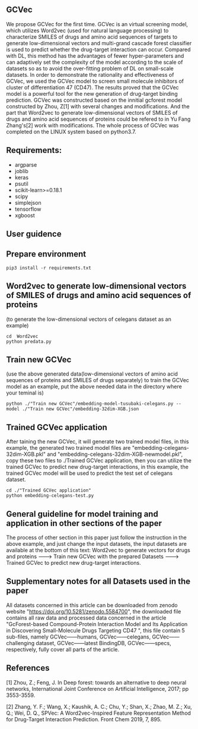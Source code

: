 ## GCVec
We propose GCVec for the first time. GCVec is an virtual screening model, which utilizes Word2vec (used for natural language processing) to characterize SMILES of drugs and amino acid sequences of targets to generate low-dimensional vectors and multi-grand cascade forest classifier is used to predict whether the drug-target interaction can occur. Compared with DL, this method has the advantages of fewer hyper-parameters and can adaptively set the complexity of the model according to the scale of datasets so as to avoid the over-fitting problem of DL on small-scale datasets. In order to demonstrate the rationality and effectiveness of GCVec, we used the GCVec model to screen small molecule inhibitors of cluster of differentiation 47 (CD47). The results proved that the GCVec model is a powerful tool for the new generation of drug-target binding prediction. GCVec was constructed based on the innitial gcforest model constructed by Zhou, Z[1] with several changes and modifications. And the part that Word2vec to generate low-dimensional vectors of SMILES of drugs and amino acid sequences of proteins could be refered to in Yu Fang Zhang's[2] work with modifications. The whole process of GCVec was completed on the LINUX system based on python3.7.

## Requirements:
* argparse
* joblib
* keras
* psutil
* scikit-learn>=0.18.1
* scipy
* simplejson
* tensorflow
* xgboost

## User guidence
## Prepare environment
```
pip3 install -r requirements.txt
```
## Word2vec to generate low-dimensional vectors of SMILES of drugs and amino acid sequences of proteins
(to generate the low-dimensional vectors of celegans dataset as an example)
```
cd  Word2vec
python predata.py
```
## Train new GCVec 
(use the above generated data(low-dimensional vectors of amino acid sequences of proteins and SMILES of drugs separately) to train the GCVec model as an example, put the above needed data in the directory where your teminal is)
```
python ./"Train new GCVec"/embedding-model-tusubaki-celegans.py --model ./"Train new GCVec"/embedding-32dim-XGB.json
```
## Trained GCVec application
After taining the new GCVec, it will generate two trained model files, in this example, the generated two trained model files are "embedding-celegans-32dim-XGB.pkl" and "embedding-celegans-32dim-XGB-newmodel.pkl", copy these two files to ./Trained GCVec application, then you can utilize the trained GCVec to predict new drug-target interactions, in this example, the trained GCVec model will be used to predict the test set of celegans dataset.
```
cd ./"Trained GCVec application"
python embedding-celegans-test.py
```
## General guideline for model training and application in other sections of the paper
The process of other section in this paper just follow the instruction in the above example, and just change the input datasets, the input datasets are available at the bottom of this text: Word2vec to generate vectors for drugs and proteins ---> Train new GCVec with the prepared Datasets ---> Trained GCVec to predict new drug-target interactions. 

## Supplementary notes for all Datasets used in the paper
All datasets concerned in this article can be downloaded from zenodo website "https://doi.org/10.5281/zenodo.5584700", the downloaded file contains all raw data and processed data concerned in the article "GcForest-based Compound-Protein Interaction Model and Its Application in Discovering Small-Molecule Drugs Targeting CD47 ", this file contain 5 sub-files, namely GCVec——humans, GCVec——celegans, GCVec——challenging dataset, GCVec——latest BindingDB, GCVec——specs, respectively, fully cover all parts of the article.


## References
[1] Zhou, Z.; Feng, J. In Deep forest: towards an alternative to deep neural networks, International Joint Conference on Artificial Intelligence, 2017; pp 3553-3559.

[2] Zhang, Y. F.;  Wang, X.;  Kaushik, A. C.;  Chu, Y.;  Shan, X.;  Zhao, M. Z.;  Xu, Q.; Wei, D. Q., SPVec: A Word2vec-Inspired Feature Representation Method for Drug-Target Interaction Prediction. Front Chem 2019, 7, 895.
